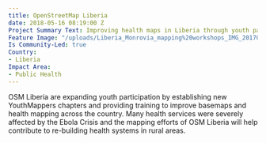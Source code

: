 ```yaml
---
title: OpenStreetMap Liberia
date: 2018-05-16 08:19:00 Z
Project Summary Text: Improving health maps in Liberia through youth participation
Feature Image: "/uploads/Liberia_Monrovia_mapping%20workshops_IMG_20170427_111804-a6abe1.jpg"
Is Community-Led: true
Country:
- Liberia
Impact Area:
- Public Health
---
```


OSM Liberia are expanding youth participation by establishing new YouthMappers chapters and providing training to improve basemaps and health mapping across the country. Many health services were severely affected by the Ebola Crisis and the mapping efforts of OSM Liberia will help contribute to re-building health systems in rural areas.